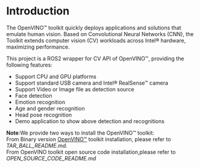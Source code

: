
# Introduction
The OpenVINO™ toolkit quickly deploys applications and solutions that emulate human vision. Based on Convolutional Neural Networks (CNN), the Toolkit extends computer vision (CV) workloads across Intel® hardware, maximizing performance.

This project is a ROS2 wrapper for CV API of OpenVINO™, providing the following features:
* Support CPU and GPU platforms
* Support standard USB camera and Intel® RealSense™ camera
* Support Video or Image file as detection source
* Face detection
* Emotion recognition
* Age and gender recognition
* Head pose recognition
* Demo application to show above detection and recognitions

**Note**:We provide two ways to install the OpenVINO™ toolkit:<br>
From Binary version [OpenVINO™](https://software.intel.com/en-us/openvino-toolkit) toolkit installation, please refer to *TAR_BALL_README.md*.<br>
From OpenVINO toolkit open source code installation,please refer to *OPEN_SOURCE_CODE_README.md*
